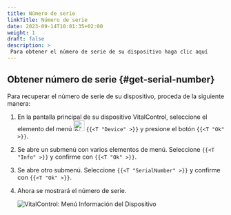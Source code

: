 ```yaml
---
title: Número de serie
linkTitle: Número de serie
date: 2023-09-14T10:01:35+02:00
weight: 1
draft: false
description: >
 Para obtener el número de serie de su dispositivo haga clic aquí
---
```

## Obtener número de serie {#get-serial-number}

Para recuperar el número de serie de su dispositivo, proceda de la siguiente manera:

1. En la pantalla principal de su dispositivo VitalControl, seleccione el elemento del menú <img src="/icons/device.svg" width="25" align="bottom" alt="Dispositivo" />  `{{<T "Device" >}}` y presione el botón `{{<T "Ok" >}}`.

2. Se abre un submenú con varios elementos de menú. Seleccione `{{<T "Info" >}}` y confirme con `{{<T "Ok" >}}`.

3. Se abre otro submenú. Seleccione `{{<T "SerialNumber" >}}` y confirme con `{{<T "Ok" >}}`.

4. Ahora se mostrará el número de serie.

   ![VitalControl: Menú Información del Dispositivo](../images/serialnumber.png "Obtener número de serie")
